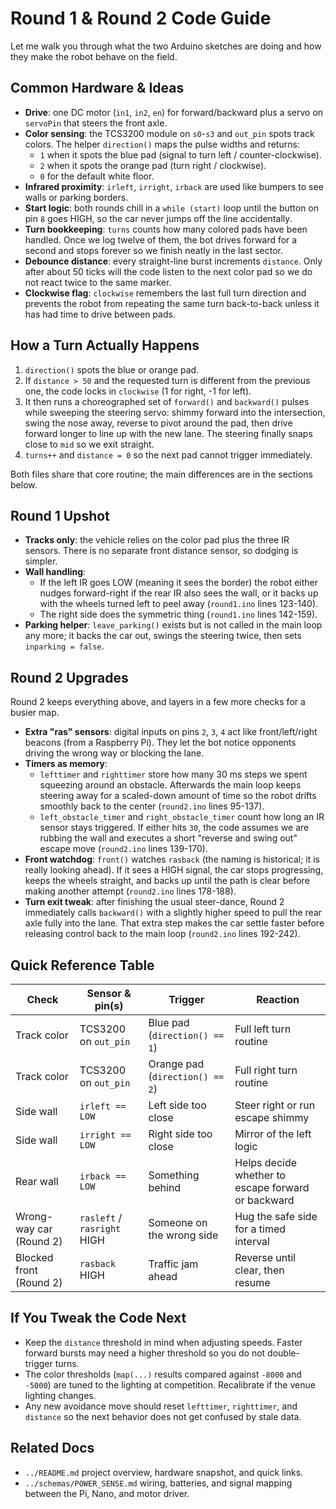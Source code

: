 # Round 1 & Round 2 Code Guide

Let me walk you through what the two Arduino sketches are doing and how they make the robot behave on the field.

## Common Hardware & Ideas
- **Drive**: one DC motor (`in1`, `in2`, `en`) for forward/backward plus a servo on `servoPin` that steers the front axle.
- **Color sensing**: the TCS3200 module on `s0`-`s3` and `out_pin` spots track colors. The helper `direction()` maps the pulse widths and returns:
  - `1` when it spots the blue pad (signal to turn left / counter-clockwise).
  - `2` when it spots the orange pad (turn right / clockwise).
  - `0` for the default white floor.
- **Infrared proximity**: `irleft`, `irright`, `irback` are used like bumpers to see walls or parking borders.
- **Start logic**: both rounds chill in a `while (start)` loop until the button on pin `8` goes HIGH, so the car never jumps off the line accidentally.
- **Turn bookkeeping**: `turns` counts how many colored pads have been handled. Once we log twelve of them, the bot drives forward for a second and stops forever so we finish neatly in the last sector.
- **Debounce distance**: every straight-line burst increments `distance`. Only after about 50 ticks will the code listen to the next color pad so we do not react twice to the same marker.
- **Clockwise flag**: `clockwise` remembers the last full turn direction and prevents the robot from repeating the same turn back-to-back unless it has had time to drive between pads.

## How a Turn Actually Happens
1. `direction()` spots the blue or orange pad.
2. If `distance > 50` and the requested turn is different from the previous one, the code locks in `clockwise` (1 for right, -1 for left).
3. It then runs a choreographed set of `forward()` and `backward()` pulses while sweeping the steering servo: shimmy forward into the intersection, swing the nose away, reverse to pivot around the pad, then drive forward longer to line up with the new lane. The steering finally snaps close to `mid` so we exit straight.
4. `turns++` and `distance = 0` so the next pad cannot trigger immediately.

Both files share that core routine; the main differences are in the sections below.

## Round 1 Upshot
- **Tracks only**: the vehicle relies on the color pad plus the three IR sensors. There is no separate front distance sensor, so dodging is simpler.
- **Wall handling**:
  - If the left IR goes LOW (meaning it sees the border) the robot either nudges forward-right if the rear IR also sees the wall, or it backs up with the wheels turned left to peel away (`round1.ino` lines 123-140).
  - The right side does the symmetric thing (`round1.ino` lines 142-159).
- **Parking helper**: `leave_parking()` exists but is not called in the main loop any more; it backs the car out, swings the steering twice, then sets `inparking = false`.

## Round 2 Upgrades
Round 2 keeps everything above, and layers in a few more checks for a busier map.

- **Extra "ras" sensors**: digital inputs on pins `2`, `3`, `4` act like front/left/right beacons (from a Raspberry Pi). They let the bot notice opponents driving the wrong way or blocking the lane.
- **Timers as memory**:
  - `lefttimer` and `righttimer` store how many 30 ms steps we spent squeezing around an obstacle. Afterwards the main loop keeps steering away for a scaled-down amount of time so the robot drifts smoothly back to the center (`round2.ino` lines 95-137).
  - `left_obstacle_timer` and `right_obstacle_timer` count how long an IR sensor stays triggered. If either hits `30`, the code assumes we are rubbing the wall and executes a short "reverse and swing out" escape move (`round2.ino` lines 139-170).
- **Front watchdog**: `front()` watches `rasback` (the naming is historical; it is really looking ahead). If it sees a HIGH signal, the car stops progressing, keeps the wheels straight, and backs up until the path is clear before making another attempt (`round2.ino` lines 178-188).
- **Turn exit tweak**: after finishing the usual steer-dance, Round 2 immediately calls `backward()` with a slightly higher speed to pull the rear axle fully into the lane. That extra step makes the car settle faster before releasing control back to the main loop (`round2.ino` lines 192-242).

## Quick Reference Table
| Check | Sensor & pin(s) | Trigger | Reaction |
| ----- | ---------------- | ------- | -------- |
| Track color | TCS3200 on `out_pin` | Blue pad (`direction() == 1`) | Full left turn routine |
| Track color | TCS3200 on `out_pin` | Orange pad (`direction() == 2`) | Full right turn routine |
| Side wall | `irleft == LOW` | Left side too close | Steer right or run escape shimmy |
| Side wall | `irright == LOW` | Right side too close | Mirror of the left logic |
| Rear wall | `irback == LOW` | Something behind | Helps decide whether to escape forward or backward |
| Wrong-way car (Round 2) | `rasleft` / `rasright` HIGH | Someone on the wrong side | Hug the safe side for a timed interval |
| Blocked front (Round 2) | `rasback` HIGH | Traffic jam ahead | Reverse until clear, then resume |

## If You Tweak the Code Next
- Keep the `distance` threshold in mind when adjusting speeds. Faster forward bursts may need a higher threshold so you do not double-trigger turns.
- The color thresholds (`map(...)` results compared against `-8000` and `-5000`) are tuned to the lighting at competition. Recalibrate if the venue lighting changes.
- Any new avoidance move should reset `lefttimer`, `righttimer`, and `distance` so the next behavior does not get confused by stale data.

## Related Docs
- `../README.md`  project overview, hardware snapshot, and quick links.
- `../schemas/POWER_SENSE.md`  wiring, batteries, and signal mapping between the Pi, Nano, and motor driver.


